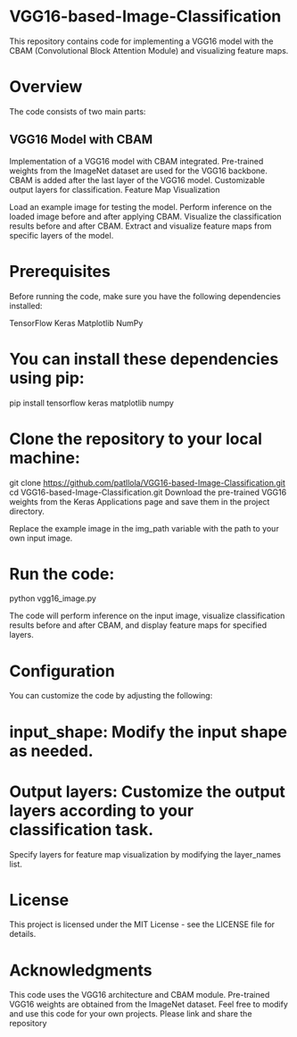 # VGG16-based-Image-Classification
This repository contains code for implementing a VGG16 model with the CBAM (Convolutional Block Attention Module) and visualizing feature maps.

# Overview
The code consists of two main parts:

## VGG16 Model with CBAM

Implementation of a VGG16 model with CBAM integrated.
Pre-trained weights from the ImageNet dataset are used for the VGG16 backbone.
CBAM is added after the last layer of the VGG16 model.
Customizable output layers for classification.
Feature Map Visualization

Load an example image for testing the model.
Perform inference on the loaded image before and after applying CBAM.
Visualize the classification results before and after CBAM.
Extract and visualize feature maps from specific layers of the model.
# Prerequisites
Before running the code, make sure you have the following dependencies installed:

TensorFlow
Keras
Matplotlib
NumPy
# You can install these dependencies using pip:

pip install tensorflow keras matplotlib numpy

# Clone the repository to your local machine:

git clone https://github.com/patllola/VGG16-based-Image-Classification.git
  cd VGG16-based-Image-Classification.git
Download the pre-trained VGG16 weights from the Keras Applications page and save them in the project directory.

Replace the example image in the img_path variable with the path to your own input image.

# Run the code:

python vgg16_image.py


The code will perform inference on the input image, visualize classification results before and after CBAM, and display feature maps for specified layers.
# Configuration
You can customize the code by adjusting the following:

# input_shape: Modify the input shape as needed.
# Output layers: Customize the output layers according to your classification task.
Specify layers for feature map visualization by modifying the layer_names list.
# License
This project is licensed under the MIT License - see the LICENSE file for details.

# Acknowledgments
This code uses the VGG16 architecture and CBAM module.
Pre-trained VGG16 weights are obtained from the ImageNet dataset.
Feel free to modify and use this code for your own projects.
Please link and share the repository







